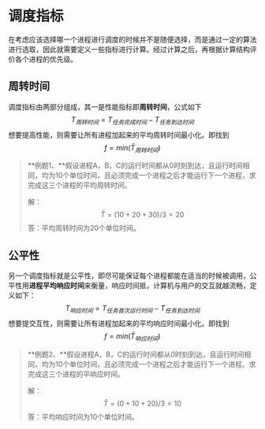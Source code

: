 # 调度指标

在考虑应该选择哪一个进程进行调度的时候并不是随便选择，而是通过一定的算法进行选取，因此就需要定义一些指标进行计算。经过计算之后，再根据计算结构评价各个进程的优先级。

## 周转时间

调度指标由两部分组成，其一是性能指标即**周转时间**，公式如下
$$
T_{周转时间} = T_{任务完成时间} - T_{任务到达时间}
$$
想要提高性能，则需要让所有进程加起来的平均周转时间最小化。即找到
$$
f=min (\bar{T}_{周转时间})
$$
> **例题1、**假设进程A，B，C的运行时间都从0时刻到达，且运行时间相同，均为10个单位时间，且必须完成一个进程之后才能运行下一个进程，求完成这三个进程的平均周转时间。
>
> 解：
> $$
> \bar{T} = (10+20+30) / 3 = 20
> $$
> 答：平均周转时间为20个单位时间。

## 公平性

另一个调度指标就是公平性，即尽可能保证每个进程都能在适当的时候被调用，公平性用**进程平均响应时间**来衡量，响应时间抵，计算机与用户的交互就越流畅，定义如下：
$$
T_{响应时间} = T_{任务首次运行时间} - T_{任务到达时间}
$$
想要提交互性，则需要让所有进程加起来的平均响应时间最小化。即找到
$$
f=min (\bar{T}_{响应时间})
$$

> **例题2、**假设进程A，B，C的运行时间都从0时刻到达，且运行时间相同，均为10个单位时间，且必须完成一个进程之后才能运行下一个进程。求完成这三个进程的平响应时间。
>
> 解：
> $$
> \bar{T} = (0 + 10 + 20) / 3 = 10
> $$
> 答：平均响应时间为10个单位时间。
